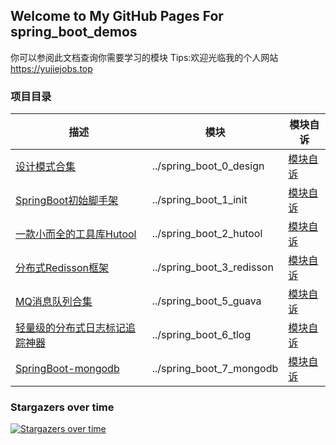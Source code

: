 ## Welcome to My GitHub Pages For spring_boot_demos

你可以参阅此文档查询你需要学习的模块 Tips:欢迎光临我的个人网站 https://yujiejobs.top

### 项目目录

|描述|模块|模块自诉|
|-------|-------|-------|
|[设计模式合集 ](../spring_boot_0_design)|../spring_boot_0_design|[模块自诉 ](../spring_boot_0_design/README.md)|
|[SpringBoot初始脚手架 ](../spring_boot_1_init)|../spring_boot_1_init|[模块自诉 ](../spring_boot_1_init/README.md)|
|[一款小而全的工具库Hutool ](../spring_boot_2_hutool)|../spring_boot_2_hutool|[模块自诉 ](../spring_boot_2_hutool/README.md)|
|[分布式Redisson框架 ](../spring_boot_3_redisson)|../spring_boot_3_redisson|[模块自诉 ](../spring_boot_3_redisson/README.md)|
|[MQ消息队列合集 ](../spring_boot_5_guava)|../spring_boot_5_guava|[模块自诉 ](../spring_boot_5_guava/README.md)|
|[轻量级的分布式日志标记追踪神器 ](../spring_boot_6_tlog)|../spring_boot_6_tlog|[模块自诉 ](../spring_boot_6_tlog/README.md)|
|[SpringBoot-mongodb ](../spring_boot_8_mongodb)|../spring_boot_7_mongodb|[模块自诉 ](../spring_boot_8_mongodb/README.md)|

### Stargazers over time

[![Stargazers over time](https://starchart.cc/yujiejobs/spring_boot_demos.svg)](https://starchart.cc/yujiejobs/spring_boot_demos)
